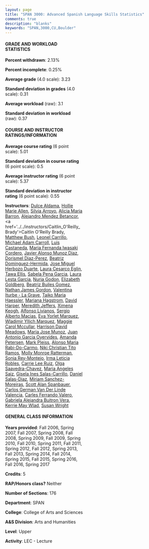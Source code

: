 ```yaml
---
layout: page
title: "SPAN 3000: Advanced Spanish Language Skills Statistics"
comments: true
description: "blanks"
keywords: "SPAN,3000,CU,Boulder"
---
```

<head>
<script src="https://ajax.googleapis.com/ajax/libs/jquery/2.1.3/jquery.min.js"></script>
<script src="https://dl.dropboxusercontent.com/s/pc42nxpaw1ea4o9/highcharts.js?dl=0"></script>
<!-- <script src="../assets/js/highcharts.js"></script> -->
<style type="text/css">@font-face {
	font-family: "Bebas Neue";
	src: url(https://www.filehosting.org/file/details/544349/BebasNeue Regular.otf) format("opentype");
	}
	h1.Bebas { 
		font-family: "Bebas Neue", Verdana, Tahoma;
	}
</style>
</head>
<body>
	<div id="container" style="float: right; width: 45%; height: 88%; margin-left: 2.5%; margin-right: 2.5%;"></div>
	<script language="JavaScript">
		$(document).ready(function() {
		var chart = {type: 'column'};
		var title = {text: 'Grade Distribution'};
		var xAxis = {categories: ['A','B','C','D','F'],crosshair: true};
		var yAxis = {min: 0,title: {text: 'Percentage'}};
		var tooltip = {headerFormat: '<center><b><span style="font-size:20px">{point.key}</span></b></center>',
		               pointFormat: '<td style="padding:0"><b>{point.y:.1f}%</b></td>',
		               footerFormat: '</table>',shared: true,useHTML: true};
		var plotOptions = {column: {pointPadding: 0.0,borderWidth: 0}};  
		var credits = {enabled: false};var series= [{name: 'Percent',data: [45.39,42.34,10.09,1.06,1.09,]}];
		var json = {};
		json.chart = chart;
		json.title = title;
		json.tooltip = tooltip;
		json.xAxis = xAxis;
		json.yAxis = yAxis;  
		json.series = series;
		json.plotOptions = plotOptions;  
		json.credits = credits;
		$('#container').highcharts(json);
	});
	</script>
</body>
			   
#### GRADE AND WORKLOAD STATISTICS

**Percent withdrawn**: 2.13%

**Percent incomplete**: 0.25%

**Average grade** (4.0 scale): 3.23

**Standard deviation in grades** (4.0 scale): 0.31

**Average workload** (raw): 3.1

**Standard deviation in workload** (raw): 0.37

#### COURSE AND INSTRUCTOR RATINGS/INFORMATION

**Average course rating** (6 point scale): 5.01

**Standard deviation in course rating** (6 point scale): 0.5

**Average instructor rating** (6 point scale): 5.37

**Standard deviation in instructor rating** (6 point scale): 0.55

**Instructors**: <a href='../../instructors/Dulce_Aldama'>Dulce Aldama</a>, <a href='../../instructors/Hollie_Marie_Allen'>Hollie Marie Allen</a>, <a href='../../instructors/Silvia_Arroyo'>Silvia Arroyo</a>, <a href='../../instructors/Alicia_Maria_Barron'>Alicia Maria Barron</a>, <a href='../../instructors/Alejandro_Mendez_Betancor'>Alejandro Mendez Betancor</a>, <a href='../../instructors/Caitlin_O'Reilly_Brady'>Caitlin O'Reilly Brady</a>, <a href='../../instructors/Matthew_Bush'>Matthew Bush</a>, <a href='../../instructors/Leonel_Carrillo'>Leonel Carrillo</a>, <a href='../../instructors/Michael_Adam_Carroll'>Michael Adam Carroll</a>, <a href='../../instructors/Luis_Castaneda'>Luis Castaneda</a>, <a href='../../instructors/Maria_Fernanda_Iwasaki_Cordero'>Maria Fernanda Iwasaki Cordero</a>, <a href='../../instructors/Javier_Alonso_Munoz_Diaz'>Javier Alonso Munoz Diaz</a>, <a href='../../instructors/Dorismel_Diaz-Perez'>Dorismel Diaz-Perez</a>, <a href='../../instructors/Beatriz_Dominguez-Hermida'>Beatriz Dominguez-Hermida</a>, <a href='../../instructors/Jose_Miguel_Herbozo_Duarte'>Jose Miguel Herbozo Duarte</a>, <a href='../../instructors/Laura_Cesarco_Eglin'>Laura Cesarco Eglin</a>, <a href='../../instructors/Tawa_Ellis'>Tawa Ellis</a>, <a href='../../instructors/Sabela_Pena_Garcia'>Sabela Pena Garcia</a>, <a href='../../instructors/Laura_Lesta_Garcia'>Laura Lesta Garcia</a>, <a href='../../instructors/Nuria_Godon'>Nuria Godon</a>, <a href='../../instructors/Elizabeth_Goldberg'>Elizabeth Goldberg</a>, <a href='../../instructors/Beatriz_Builes_Gomez'>Beatriz Builes Gomez</a>, <a href='../../instructors/Nathan_James_Gordon'>Nathan James Gordon</a>, <a href='../../instructors/Valentina_Iturbe_-_La_Grave'>Valentina Iturbe - La Grave</a>, <a href='../../instructors/Taiko_Maria_Haessler'>Taiko Maria Haessler</a>, <a href='../../instructors/Mariana_Hagstrom'>Mariana Hagstrom</a>, <a href='../../instructors/David_Harper'>David Harper</a>, <a href='../../instructors/Meredith_Jeffers'>Meredith Jeffers</a>, <a href='../../instructors/Ximena_Keogh'>Ximena Keogh</a>, <a href='../../instructors/Alfonso_Livianos'>Alfonso Livianos</a>, <a href='../../instructors/Sergio_Alberto_Macias'>Sergio Alberto Macias</a>, <a href='../../instructors/Eva_Yorlet_Marquez'>Eva Yorlet Marquez</a>, <a href='../../instructors/Wladimir_Yllich_Marquez'>Wladimir Yllich Marquez</a>, <a href='../../instructors/Maggie_Carol_Mccullar'>Maggie Carol Mccullar</a>, <a href='../../instructors/Harrison_David_Meadows'>Harrison David Meadows</a>, <a href='../../instructors/Maria_Jose_Munoz'>Maria Jose Munoz</a>, <a href='../../instructors/Juan_Antonio_Garcia_Oyervides'>Juan Antonio Garcia Oyervides</a>, <a href='../../instructors/Amanda_Petersen'>Amanda Petersen</a>, <a href='../../instructors/Mark_Pleiss'>Mark Pleiss</a>, <a href='../../instructors/Alonso_Maria_Rabi-Do-Carmo'>Alonso Maria Rabi-Do-Carmo</a>, <a href='../../instructors/Niki_Christian_Tito_Ramos'>Niki Christian Tito Ramos</a>, <a href='../../instructors/Molly_Monroe_Ratterman'>Molly Monroe Ratterman</a>, <a href='../../instructors/Sonia_Rey-Montejo'>Sonia Rey-Montejo</a>, <a href='../../instructors/Irma_Leticia_Robles'>Irma Leticia Robles</a>, <a href='../../instructors/Carrie_Lee_Ruiz'>Carrie Lee Ruiz</a>, <a href='../../instructors/Olga_Saavedra-Chavez'>Olga Saavedra-Chavez</a>, <a href='../../instructors/Maria_Angeles_Saiz'>Maria Angeles Saiz</a>, <a href='../../instructors/Gisela_Ines_Salas-Carrillo'>Gisela Ines Salas-Carrillo</a>, <a href='../../instructors/Daniel_Salas-Diaz'>Daniel Salas-Diaz</a>, <a href='../../instructors/Miriam_Sanchez-Moreiras'>Miriam Sanchez-Moreiras</a>, <a href='../../instructors/Scott_Alan_Spanbauer'>Scott Alan Spanbauer</a>, <a href='../../instructors/Carlos_German_Van_Der_Linde_Valencia'>Carlos German Van Der Linde Valencia</a>, <a href='../../instructors/Carles_Ferrando_Valero'>Carles Ferrando Valero</a>, <a href='../../instructors/Gabriela_Alejandra_Buitron_Vera'>Gabriela Alejandra Buitron Vera</a>, <a href='../../instructors/Kerrie_May_Wlad'>Kerrie May Wlad</a>, <a href='../../instructors/Susan_Wright'>Susan Wright</a>

#### GENERAL CLASS INFORMATION

**Years provided**: Fall 2006, Spring 2007, Fall 2007, Spring 2008, Fall 2008, Spring 2009, Fall 2009, Spring 2010, Fall 2010, Spring 2011, Fall 2011, Spring 2012, Fall 2012, Spring 2013, Fall 2013, Spring 2014, Fall 2014, Spring 2015, Fall 2015, Spring 2016, Fall 2016, Spring 2017

**Credits**: 5

**RAP/Honors class?** Neither

**Number of Sections**: 176

**Department**: SPAN

**College**: College of Arts and Sciences

**A&S Division**: Arts and Humanities

**Level**: Upper

**Activity**: LEC - Lecture
